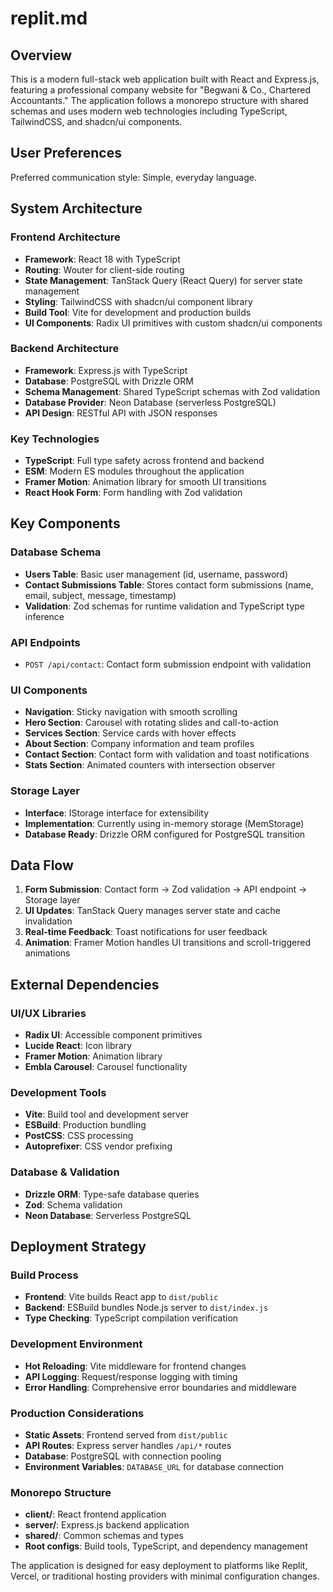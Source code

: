 # replit.md

## Overview

This is a modern full-stack web application built with React and Express.js, featuring a professional company website for "Begwani & Co., Chartered Accountants." The application follows a monorepo structure with shared schemas and uses modern web technologies including TypeScript, TailwindCSS, and shadcn/ui components.

## User Preferences

Preferred communication style: Simple, everyday language.

## System Architecture

### Frontend Architecture
- **Framework**: React 18 with TypeScript
- **Routing**: Wouter for client-side routing
- **State Management**: TanStack Query (React Query) for server state management
- **Styling**: TailwindCSS with shadcn/ui component library
- **Build Tool**: Vite for development and production builds
- **UI Components**: Radix UI primitives with custom shadcn/ui components

### Backend Architecture
- **Framework**: Express.js with TypeScript
- **Database**: PostgreSQL with Drizzle ORM
- **Schema Management**: Shared TypeScript schemas with Zod validation
- **Database Provider**: Neon Database (serverless PostgreSQL)
- **API Design**: RESTful API with JSON responses

### Key Technologies
- **TypeScript**: Full type safety across frontend and backend
- **ESM**: Modern ES modules throughout the application
- **Framer Motion**: Animation library for smooth UI transitions
- **React Hook Form**: Form handling with Zod validation

## Key Components

### Database Schema
- **Users Table**: Basic user management (id, username, password)
- **Contact Submissions Table**: Stores contact form submissions (name, email, subject, message, timestamp)
- **Validation**: Zod schemas for runtime validation and TypeScript type inference

### API Endpoints
- `POST /api/contact`: Contact form submission endpoint with validation

### UI Components
- **Navigation**: Sticky navigation with smooth scrolling
- **Hero Section**: Carousel with rotating slides and call-to-action
- **Services Section**: Service cards with hover effects
- **About Section**: Company information and team profiles
- **Contact Section**: Contact form with validation and toast notifications
- **Stats Section**: Animated counters with intersection observer

### Storage Layer
- **Interface**: IStorage interface for extensibility
- **Implementation**: Currently using in-memory storage (MemStorage)
- **Database Ready**: Drizzle ORM configured for PostgreSQL transition

## Data Flow

1. **Form Submission**: Contact form → Zod validation → API endpoint → Storage layer
2. **UI Updates**: TanStack Query manages server state and cache invalidation
3. **Real-time Feedback**: Toast notifications for user feedback
4. **Animation**: Framer Motion handles UI transitions and scroll-triggered animations

## External Dependencies

### UI/UX Libraries
- **Radix UI**: Accessible component primitives
- **Lucide React**: Icon library
- **Framer Motion**: Animation library
- **Embla Carousel**: Carousel functionality

### Development Tools
- **Vite**: Build tool and development server
- **ESBuild**: Production bundling
- **PostCSS**: CSS processing
- **Autoprefixer**: CSS vendor prefixing

### Database & Validation
- **Drizzle ORM**: Type-safe database queries
- **Zod**: Schema validation
- **Neon Database**: Serverless PostgreSQL

## Deployment Strategy

### Build Process
- **Frontend**: Vite builds React app to `dist/public`
- **Backend**: ESBuild bundles Node.js server to `dist/index.js`
- **Type Checking**: TypeScript compilation verification

### Development Environment
- **Hot Reloading**: Vite middleware for frontend changes
- **API Logging**: Request/response logging with timing
- **Error Handling**: Comprehensive error boundaries and middleware

### Production Considerations
- **Static Assets**: Frontend served from `dist/public`
- **API Routes**: Express server handles `/api/*` routes
- **Database**: PostgreSQL with connection pooling
- **Environment Variables**: `DATABASE_URL` for database connection

### Monorepo Structure
- **client/**: React frontend application
- **server/**: Express.js backend application
- **shared/**: Common schemas and types
- **Root configs**: Build tools, TypeScript, and dependency management

The application is designed for easy deployment to platforms like Replit, Vercel, or traditional hosting providers with minimal configuration changes.